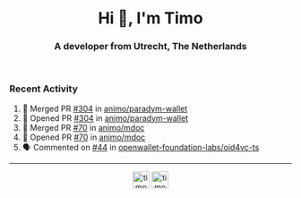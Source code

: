 <h1 align="center">Hi 👋, I'm Timo</h1>
<h3 align="center">A developer from Utrecht, The Netherlands</h3>
<br/>
<!-- https://github.com/rahuldkjain/github-profile-readme-generator --!>

<!--  <p align="left"><img src="https://github-readme-stats.vercel.app/api?username=timoglastra&show_icons=true&count_private=true&" alt="timoglastra" /></p> --!>

<!--
Github language stats
<p align="left"><img src="https://github-readme-stats.vercel.app/api/top-langs/?username=timoglastra&layout=compact" alt="timoglastra" /><p>
-->

<!-- Codestats language stats -->
<!-- <p align="left"><img src="https://codestats-readme.vercel.app/api/top-langs/?username=timoglastra&layout=compact&language_count=12" alt="timoglastra" /><p>    --!>
  
<h3>Recent Activity</h3>

<!--START_SECTION:activity-->
1. 🎉 Merged PR [#304](https://github.com/animo/paradym-wallet/pull/304) in [animo/paradym-wallet](https://github.com/animo/paradym-wallet)
2. 💪 Opened PR [#304](https://github.com/animo/paradym-wallet/pull/304) in [animo/paradym-wallet](https://github.com/animo/paradym-wallet)
3. 🎉 Merged PR [#70](https://github.com/animo/mdoc/pull/70) in [animo/mdoc](https://github.com/animo/mdoc)
4. 💪 Opened PR [#70](https://github.com/animo/mdoc/pull/70) in [animo/mdoc](https://github.com/animo/mdoc)
5. 🗣 Commented on [#44](https://github.com/openwallet-foundation-labs/oid4vc-ts/pull/44#issuecomment-2683239710) in [openwallet-foundation-labs/oid4vc-ts](https://github.com/openwallet-foundation-labs/oid4vc-ts)
<!--END_SECTION:activity-->

---

<p align="center">
<a href="https://twitter.com/timoglastra" target="blank"><img align="center" src="https://cdn.jsdelivr.net/npm/simple-icons@3.0.1/icons/twitter.svg" alt="timoglastra" height="30" width="30" /></a>
<a href="https://linkedin.com/in/timoglastra" target="blank"><img align="center" src="https://cdn.jsdelivr.net/npm/simple-icons@3.0.1/icons/linkedin.svg" alt="timoglastra" height="30" width="30" /></a>
</p>



